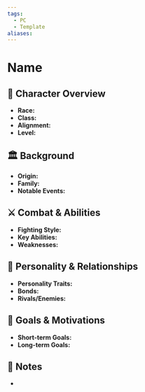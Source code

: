 ```yaml
---
tags:
  - PC
  - Template
aliases:
---
```


# Name

## 🏹 Character Overview
- **Race:** 
- **Class:** 
- **Alignment:** 
- **Level:** 

## 🏛️ Background
- **Origin:** 
- **Family:** 
- **Notable Events:** 

## ⚔️ Combat & Abilities
- **Fighting Style:** 
- **Key Abilities:** 
- **Weaknesses:** 

## 💬 Personality & Relationships
- **Personality Traits:** 
- **Bonds:** 
- **Rivals/Enemies:** 

## 🧭 Goals & Motivations
- **Short-term Goals:** 
- **Long-term Goals:** 

## 📜 Notes
- 
